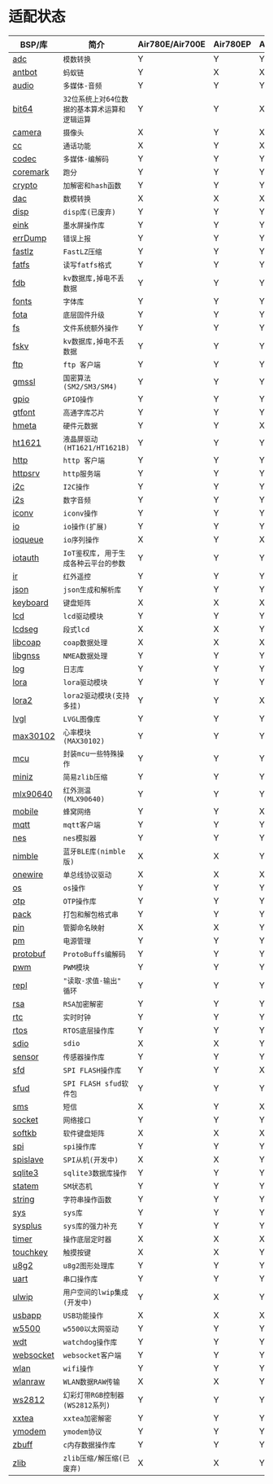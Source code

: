 # 适配状态

|BSP/库|简介|Air780E/Air700E|Air780EP|Air601|Air101/Air103|Air105|ESP32C3|ESP32S3|
|---|---|---|---|---|---|---|---|---|
|[adc](adc.md)|`模数转换`|Y|Y|Y|Y|Y|Y|Y|
|[antbot](antbot.md)|`蚂蚁链`|Y|X|X|X|X|X|X|
|[audio](audio.md)|`多媒体-音频`|Y|Y|Y|Y|Y|X|X|
|[bit64](bit64.md)|`32位系统上对64位数据的基本算术运算和逻辑运算`|Y|Y|X|X|Y|Y|Y|
|[camera](camera.md)|`摄像头`|X|Y|X|X|Y|X|X|
|[cc](cc.md)|`通话功能`|X|Y|X|X|X|X|X|
|[codec](codec.md)|`多媒体-编解码`|Y|Y|Y|Y|Y|X|X|
|[coremark](coremark.md)|`跑分`|Y|Y|Y|Y|Y|Y|Y|
|[crypto](crypto.md)|`加解密和hash函数`|Y|Y|Y|Y|Y|Y|Y|
|[dac](dac.md)|`数模转换`|X|X|X|X|Y|X|X|
|[disp](disp.md)|`disp库(已废弃)`|Y|Y|Y|Y|Y|Y|Y|
|[eink](eink.md)|`墨水屏操作库`|Y|Y|Y|Y|Y|Y|Y|
|[errDump](errDump.md)|`错误上报`|Y|Y|Y|Y|X|X|X|
|[fastlz](fastlz.md)|`FastLZ压缩`|Y|Y|Y|Y|X|X|X|
|[fatfs](fatfs.md)|`读写fatfs格式`|Y|Y|Y|Y|Y|Y|Y|
|[fdb](fdb.md)|`kv数据库,掉电不丢数据`|Y|Y|Y|Y|Y|Y|Y|
|[fonts](fonts.md)|`字体库`|Y|Y|Y|Y|Y|Y|Y|
|[fota](fota.md)|`底层固件升级`|Y|Y|Y|Y|Y|X|X|
|[fs](fs.md)|`文件系统额外操作`|Y|Y|Y|Y|Y|Y|Y|
|[fskv](fskv.md)|`kv数据库,掉电不丢数据`|Y|Y|Y|Y|Y|Y|Y|
|[ftp](ftp.md)|`ftp 客户端`|Y|Y|Y|Y|Y|Y|Y|
|[gmssl](gmssl.md)|`国密算法(SM2/SM3/SM4)`|Y|Y|Y|Y|Y|X|X|
|[gpio](gpio.md)|`GPIO操作`|Y|Y|Y|Y|Y|Y|Y|
|[gtfont](gtfont.md)|`高通字库芯片`|Y|Y|Y|Y|Y|X|X|
|[hmeta](hmeta.md)|`硬件元数据`|Y|Y|X|X|X|X|X|
|[ht1621](ht1621.md)|`液晶屏驱动(HT1621/HT1621B)`|Y|Y|Y|Y|Y|Y|Y|
|[http](http.md)|`http 客户端`|Y|Y|Y|Y|Y|Y|Y|
|[httpsrv](httpsrv.md)|`http服务端`|Y|Y|Y|Y|X|Y|Y|
|[i2c](i2c.md)|`I2C操作`|Y|Y|Y|Y|Y|Y|Y|
|[i2s](i2s.md)|`数字音频`|Y|Y|Y|Y|X|X|X|
|[iconv](iconv.md)|`iconv操作`|Y|Y|Y|Y|Y|Y|Y|
|[io](io.md)|`io操作(扩展)`|Y|Y|Y|Y|Y|Y|Y|
|[ioqueue](ioqueue.md)|`io序列操作`|X|Y|X|X|Y|X|X|
|[iotauth](iotauth.md)|`IoT鉴权库, 用于生成各种云平台的参数`|Y|Y|Y|Y|Y|Y|Y|
|[ir](ir.md)|`红外遥控`|Y|Y|Y|Y|X|Y|Y|
|[json](json.md)|`json生成和解析库`|Y|Y|Y|Y|Y|Y|Y|
|[keyboard](keyboard.md)|`键盘矩阵`|X|X|X|X|Y|X|X|
|[lcd](lcd.md)|`lcd驱动模块`|Y|Y|Y|Y|Y|Y|Y|
|[lcdseg](lcdseg.md)|`段式lcd`|X|X|Y|Y|X|X|X|
|[libcoap](libcoap.md)|`coap数据处理`|X|X|X|X|X|X|X|
|[libgnss](libgnss.md)|`NMEA数据处理`|Y|Y|Y|Y|Y|Y|Y|
|[log](log.md)|`日志库`|Y|Y|Y|Y|Y|Y|Y|
|[lora](lora.md)|`lora驱动模块`|Y|Y|Y|Y|Y|Y|Y|
|[lora2](lora2.md)|`lora2驱动模块(支持多挂)`|Y|Y|X|X|Y|Y|Y|
|[lvgl](lvgl.md)|`LVGL图像库`|Y|Y|Y|Y|Y|Y|Y|
|[max30102](max30102.md)|`心率模块(MAX30102)`|Y|Y|Y|Y|Y|Y|Y|
|[mcu](mcu.md)|`封装mcu一些特殊操作`|Y|Y|Y|Y|Y|Y|Y|
|[miniz](miniz.md)|`简易zlib压缩`|Y|Y|Y|Y|Y|Y|Y|
|[mlx90640](mlx90640.md)|`红外测温(MLX90640)`|Y|Y|Y|Y|Y|Y|Y|
|[mobile](mobile.md)|`蜂窝网络`|Y|Y|X|X|X|X|X|
|[mqtt](mqtt.md)|`mqtt客户端`|Y|Y|Y|Y|Y|Y|Y|
|[nes](nes.md)|`nes模拟器`|Y|Y|Y|Y|Y|X|X|
|[nimble](nimble.md)|`蓝牙BLE库(nimble版)`|X|X|Y|Y|X|Y|Y|
|[onewire](onewire.md)|`单总线协议驱动`|X|X|X|X|X|X|X|
|[os](os.md)|`os操作`|Y|Y|Y|Y|Y|Y|Y|
|[otp](otp.md)|`OTP操作库`|Y|Y|Y|Y|Y|X|X|
|[pack](pack.md)|`打包和解包格式串`|Y|Y|Y|Y|Y|Y|Y|
|[pin](pin.md)|`管脚命名映射`|X|X|Y|Y|Y|X|X|
|[pm](pm.md)|`电源管理`|Y|Y|Y|Y|Y|Y|Y|
|[protobuf](protobuf.md)|`ProtoBuffs编解码`|Y|Y|Y|Y|Y|Y|Y|
|[pwm](pwm.md)|`PWM模块`|Y|Y|Y|Y|Y|Y|Y|
|[repl](repl.md)|`"读取-求值-输出" 循环`|Y|Y|Y|Y|Y|Y|Y|
|[rsa](rsa.md)|`RSA加密解密`|Y|Y|Y|Y|Y|Y|Y|
|[rtc](rtc.md)|`实时时钟`|Y|Y|Y|Y|Y|Y|Y|
|[rtos](rtos.md)|`RTOS底层操作库`|Y|Y|Y|Y|Y|Y|Y|
|[sdio](sdio.md)|`sdio`|X|X|Y|Y|X|X|X|
|[sensor](sensor.md)|`传感器操作库`|Y|Y|Y|Y|Y|Y|Y|
|[sfd](sfd.md)|`SPI FLASH操作库`|Y|Y|X|X|Y|X|X|
|[sfud](sfud.md)|`SPI FLASH sfud软件包`|Y|Y|Y|Y|Y|Y|Y|
|[sms](sms.md)|`短信`|X|Y|X|X|X|X|X|
|[socket](socket.md)|`网络接口`|Y|Y|Y|Y|Y|Y|Y|
|[softkb](softkb.md)|`软件键盘矩阵`|X|X|X|X|Y|X|X|
|[spi](spi.md)|`spi操作库`|Y|Y|Y|Y|Y|Y|Y|
|[spislave](spislave.md)|`SPI从机(开发中)`|X|X|Y|Y|X|X|X|
|[sqlite3](sqlite3.md)|`sqlite3数据库操作`|Y|Y|Y|Y|X|X|X|
|[statem](statem.md)|`SM状态机`|Y|Y|Y|Y|Y|Y|Y|
|[string](string.md)|`字符串操作函数`|Y|Y|Y|Y|Y|Y|Y|
|[sys](sys.md)|`sys库`|Y|Y|Y|Y|Y|Y|Y|
|[sysplus](sysplus.md)|`sys库的强力补充`|Y|Y|Y|Y|Y|Y|Y|
|[timer](timer.md)|`操作底层定时器`|X|X|X|X|X|X|X|
|[touchkey](touchkey.md)|`触摸按键`|X|X|Y|Y|X|X|X|
|[u8g2](u8g2.md)|`u8g2图形处理库`|Y|Y|Y|Y|Y|Y|Y|
|[uart](uart.md)|`串口操作库`|Y|Y|Y|Y|Y|Y|Y|
|[ulwip](ulwip.md)|`用户空间的lwip集成(开发中)`|Y|X|Y|Y|X|Y|Y|
|[usbapp](usbapp.md)|`USB功能操作`|X|X|X|X|Y|X|X|
|[w5500](w5500.md)|`w5500以太网驱动`|Y|Y|Y|Y|Y|Y|Y|
|[wdt](wdt.md)|`watchdog操作库`|Y|Y|Y|Y|Y|Y|Y|
|[websocket](websocket.md)|`websocket客户端`|Y|Y|Y|Y|X|X|X|
|[wlan](wlan.md)|`wifi操作`|Y|Y|Y|Y|X|Y|Y|
|[wlanraw](wlanraw.md)|`WLAN数据RAW传输`|X|X|Y|Y|X|X|X|
|[ws2812](ws2812.md)|`幻彩灯带RGB控制器(WS2812系列)`|Y|Y|Y|Y|X|X|X|
|[xxtea](xxtea.md)|`xxtea加密解密 `|Y|Y|Y|Y|X|Y|Y|
|[ymodem](ymodem.md)|`ymodem协议`|Y|Y|Y|Y|Y|Y|Y|
|[zbuff](zbuff.md)|`c内存数据操作库`|Y|Y|Y|Y|Y|Y|Y|
|[zlib](zlib.md)|`zlib压缩/解压缩(已废弃)`|X|X|Y|Y|Y|X|X|
